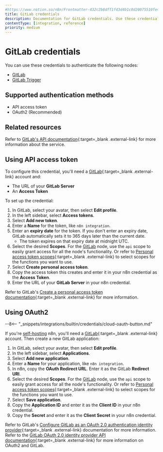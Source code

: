 ```yaml
---
#https://www.notion.so/n8n/Frontmatter-432c2b8dff1f43d4b1c8d20075510fe4
title: GitLab credentials
description: Documentation for GitLab credentials. Use these credentials to authenticate GitLab in n8n, a workflow automation platform.
contentType: [integration, reference]
priority: medium
---
```


# GitLab credentials

You can use these credentials to authenticate the following nodes:

- [GitLab](/integrations/builtin/app-nodes/n8n-nodes-base.gitlab.md)
- [GitLab Trigger](/integrations/builtin/trigger-nodes/n8n-nodes-base.gitlabtrigger.md)

## Supported authentication methods

- API access token
- OAuth2 (Recommended)

## Related resources

Refer to [GitLab's API documentation](https://docs.gitlab.com/ee/api/rest/){:target=_blank .external-link} for more information about the service.

## Using API access token

To configure this credential, you'll need a [GitLab](https://gitlab.com/){:target=_blank .external-link} account and:

- The URL of your **GitLab Server**
- An **Access Token**

To set up the credential:

1. In GitLab, select your avatar, then select **Edit profile**.
2. In the left sidebar, select **Access tokens**.
3. Select **Add new token**.
4. Enter a **Name** for the token, like `n8n integration`.
5. Enter an **expiry date** for the token. If you don't enter an expiry date, GitLab automatically sets it to 365 days later than the current date.
    - The token expires on that expiry date at midnight UTC.
6. Select the desired **Scopes**. For the [GitLab](/integrations/builtin/app-nodes/n8n-nodes-base.gitlab.md) node, use the `api` scope to easily grant access for all the node's functionality. Or refer to [Personal access token scopes](https://docs.gitlab.com/ee/user/profile/personal_access_tokens.html#personal-access-token-scopes){:target=_blank .external-link} to select scopes for the functions you want to use.
7. Select **Create personal access token**.
8. Copy the access token this creates and enter it in your n8n credential as the **Access Token**.
9. Enter the URL of your **GitLab Server** in your n8n credential. 

Refer to GitLab's [Create a personal access token documentation](https://docs.gitlab.com/ee/user/profile/personal_access_tokens.html#create-a-personal-access-token){:target=_blank .external-link} for more information.

## Using OAuth2

--8<-- "_snippets/integrations/builtin/credentials/cloud-oauth-button.md"

If you're [self-hosting](/hosting/index.md) n8n, you'll need a [GitLab](https://gitlab.com/){:target=_blank .external-link} account. Then create a new GitLab application:

1. In GitLab, select your avatar, then select **Edit profile**.
2. In the left sidebar, select **Applications**.
3. Select **Add new application**.
4. Enter a **Name** for your application, like `n8n integration`.
5. In n8n, copy the **OAuth Redirect URL**. Enter it as the GitLab **Redirect URI**.
6. Select the desired **Scopes**. For the [GitLab](/integrations/builtin/app-nodes/n8n-nodes-base.gitlab.md) node, use the `api` scope to easily grant access for all the node's functionality. Or refer to [Personal access token scopes](https://docs.gitlab.com/ee/user/profile/personal_access_tokens.html#personal-access-token-scopes){:target=_blank .external-link} to select scopes for the functions you want to use.
6. Select **Save application**.
7. Copy the **Application ID** and enter it as the **Client ID** in your n8n credential.
8. Copy the **Secret** and enter it as the **Client Secret** in your n8n credential.

Refer to GitLab's [Configure GitLab as an OAuth 2.0 authentication identity provider](https://docs.gitlab.com/ee/integration/oauth_provider.html){:target=_blank .external-link} documentation for more information. Refer to the [GitLab OAuth 2.0 identity provider API documentation](https://docs.gitlab.com/ee/api/oauth2.html){:target=_blank .external-link} for more information on OAuth2 and GitLab.
